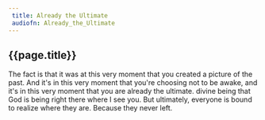 ```yaml
---
 title: Already the Ultimate
 audiofn: Already_the_Ultimate
---
```


## {{page.title}}

The fact is that it was at this very moment that you created a picture
of the past. And it's in this very moment that you're choosing not to be
awake, and it's in this very moment that you are already the ultimate.
divine being that God is being right there where I see you. But
ultimately, everyone is bound to realize where they are. Because they
never left.


